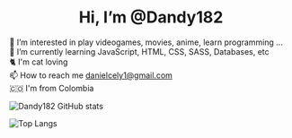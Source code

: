<h1 align='center'> Hi, I’m @Dandy182 </h1>

👀 I’m interested in play videogames, movies, anime, learn programming ...
<br>
🌱 I’m currently learning JavaScript, HTML, CSS, SASS, Databases, etc
<br> 
:cat2: I'm cat loving
<br>
📫 How to reach me danielcely1@gmail.com
<br>
:colombia:  I'm from Colombia


![Dandy182 GitHub stats](https://github-readme-stats.vercel.app/api?username=Dandy182&theme=radical)

![Top Langs](https://github-readme-stats.vercel.app/api/top-langs/?username=Dandy182&bg_color=082032&hide_border=true&title_color=EEEEEE&text_color=EEEEEE&icon_color=ff006c&count_private=true)

<!---Dandy182/Dandy182 is a ✨ special ✨ repository because its `README.md` (this file) appears on your GitHub profile.
You can click the Preview link to take a look at your changes.
--->
